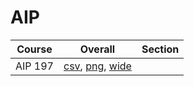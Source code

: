 # AIP

| Course | Overall | Section |
| ------ | ------- | ------- |
| AIP 197 | [csv](https://github.com/UCSD-Historical-Enrollment-Data/2024Summer1/blob/main/overall/AIP%20197.csv), [png](https://raw.githubusercontent.com/UCSD-Historical-Enrollment-Data/2024Summer1/main/plot_overall/AIP%20197.png), [wide](https://raw.githubusercontent.com/UCSD-Historical-Enrollment-Data/2024Summer1/main/plot_overall_wide/AIP%20197.png) |  |
